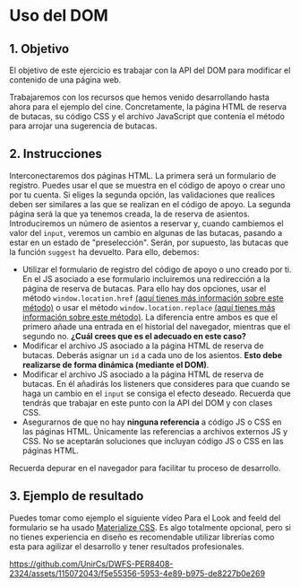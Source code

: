 # Uso del DOM

## 1. Objetivo
El objetivo de este ejercicio es trabajar con la API del DOM para modificar el contenido de una página web.

Trabajaremos con los recursos que hemos venido desarrollando hasta ahora para el ejemplo del cine. Concretamente, la página HTML de reserva de butacas, su código CSS y el archivo JavaScript que contenía el método para arrojar una sugerencia de butacas.

## 2. Instrucciones
Interconectaremos dos páginas HTML. La primera será un formulario de registro. Puedes usar el que se muestra en el código de apoyo o crear uno por tu cuenta. Si eliges la segunda opción, las validaciones que realices deben ser similares a las que se realizan en el código de apoyo. La segunda página será la que ya tenemos creada, la de reserva de asientos. Introduciremos un número de asientos a reservar y, cuando cambiemos el valor del ``input``, veremos un cambio en algunas de las butacas, pasando a estar en un estado de "preselección". Serán, por supuesto, las butacas que la función ``suggest`` ha devuelto.
Para ello, debemos:

- Utilizar el formulario de registro del código de apoyo o uno creado por ti. En el JS asociado a ese formulario incluiremos una redirección a la página de reserva de butacas. Para ello hay dos opciones, usar el método ``window.location.href`` [(aquí tienes más información sobre este método)](https://www.w3schools.com/jsref/prop_loc_href.asp) o usar el método ``window.location.replace`` [(aquí tienes más información sobre este método)](https://www.w3schools.com/jsref/met_loc_replace.asp). La diferencia entre ambos es que el primero añade una entrada en el historial del navegador, mientras que el segundo no. **¿Cuál crees que es el adecuado en este caso?**
- Modificar el archivo JS asociado a la página HTML de reserva de butacas. Deberás asignar un ``id`` a cada uno de los asientos. **Esto debe realizarse de forma dinámica (mediante el DOM)**.
- Modificar el archivo JS asociado a la página HTML de reserva de butacas. En él añadirás los listeners que consideres para que cuando se haga un cambio en el ``input`` se consiga el efecto deseado. Recuerda que tendrás que trabajar en este punto con la API del DOM y con clases CSS.
- Asegurarnos de que no hay **ninguna referencia** a código JS o CSS en las páginas HTML. Únicamente las referencias a archivos externos JS y CSS. No se aceptarán soluciones que incluyan código JS o CSS en las páginas HTML.

Recuerda depurar en el navegador para facilitar tu proceso de desarrollo.

## 3. Ejemplo de resultado

Puedes tomar como ejemplo el siguiente vídeo
Para el Look and feeld del formulario se ha usado [Materialize CSS](https://materializecss.com/). Es algo totalmente opcional, pero si no tienes experiencia en diseño es recomendable utilizar librerías como esta para agilizar el desarrollo y tener resultados profesionales.

https://github.com/UnirCs/DWFS-PER8408-2324/assets/115072043/f5e55356-5953-4e89-b975-de8227b0e269

